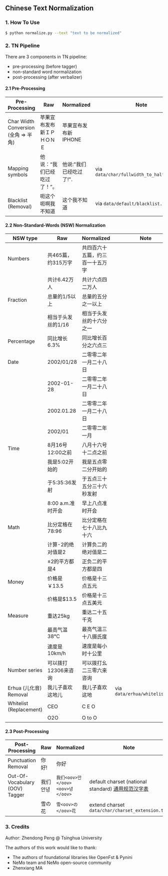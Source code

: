 ## Chinese Text Normalization

### 1. How To Use

``` bash
$ python normalize.py --text "text to be normalized"
```

### 2. TN Pipeline

There are 3 components in TN pipeline:

* pre-processing (before tagger)
* non-standard word normalization
* post-processing (after verbalizer)

#### 2.1 Pre-Processing

| Pre-Processing                       | Raw                        | Normalized              | Note                                       |
| ------------------------------------ | -------------------------- | ----------------------- | ------------------------------------------ |
| Char Width Conversion (全角 => 半角) | 苹果宣布发布新ＩＰＨＯＮＥ | 苹果宣布发布新IPHONE    |                                            |
| Mapping symbols                      | 他说：“我们已经吃过了！”。 | 他说:"我们已经吃过了!". | via `data/char/fullwidth_to_halfwidth.tsv` |
| Blacklist (Removal)                  | 呃这个呃啊我不知道         | 这个我不知道            | via `data/default/blacklist.tsv`           |

#### 2.2 Non-Standard-Words (NSW) Normalization

| NSW type                | Raw                 | Normalized                       | Note                           |
| ----------------------- | ------------------- | -------------------------------- | ------------------------------ |
| Numbers                 | 共465篇，约315万字  | 共四百六十五篇，约三百一十五万字 |                                |
|                         | 共计6.42万人        | 共计六点四二万人                 |                                |
| Fraction                | 总量的1/5以上       | 总量的五分之一以上               |                                |
|                         | 相当于头发丝的1/16  | 相当于头发丝的十六分之一         |                                |
| Percentage              | 同比增长6.3%        | 同比增长百分之六点三             |                                |
| Date                    | 2002/01/28          | 二零零二年一月二十八日           |                                |
|                         | 2002-01-28          | 二零零二年一月二十八日           |                                |
|                         | 2002.01.28          | 二零零二年一月二十八日           |                                |
|                         | 2002/01             | 二零零二年一月                   |                                |
| Time                    | 8月16号12:00之前    | 八月十六号十二点之前             |                                |
|                         | 我是5:02开始的      | 我是五点零二分开始的             |                                |
|                         | 于5:35:36发射       | 于五点三十五分三十六秒发射       |                                |
|                         | 8:00 a.m.准时开会   | 早上八点准时开会                 |                                |
| Math                    | 比分定格在78:96     | 比分定格在七十八比九十六         |                                |
|                         | 计算-2的绝对值是2   | 计算负二的绝对值是二             |                                |
|                         | ±2的平方都是4       | 正负二的平方都是四               |                                |
| Money                   | 价格是￥13.5        | 价格是十三点五元                 |                                |
|                         | 价格是$13.5         | 价格是十三点五美元               |                                |
| Measure                 | 重达25kg            | 重达二十五千克                   |                                |
|                         | 最高气温38°C        | 最高气温三十八摄氏度             |                                |
|                         | 速度是10km/h | 速度是每小时十公里 |                                |
| Number series           | 可以拨打12306来咨询 | 可以拨打幺二三零六来咨询         |                                |
| Erhua (儿化音) Removal  | 我儿子喜欢这地儿    | 我儿子喜欢这地                   | via `data/erhua/whitelist.tsv` |
| Whitelist (Replacement) | CEO                 | C E O                            |                                |
|                         | O2O                 | O to O                           |                                |

#### 2.3 Post-Processing

| Post-Processing                | Raw      | Normalized                       | Note                                                         |
| ------------------------------ | -------- | -------------------------------- | ------------------------------------------------------------ |
| Punctuation Removal            | 你好!    | 你好                             |                                                              |
| Out-Of-Vocabulary (OOV) Tagger | 我们안녕 | `我们<oov>안</oov><oov>녕</oov>` | default charset (national standard) [通用规范汉字表](https://zh.wikipedia.org/wiki/通用规范汉字表) |
|                                | 雪の花   | `雪<oov>の</oov>花`              | extend charset  `data/char/charset_extension.tsv`            |

### 3. Credits

Author: Zhendong Peng @ Tsinghua University

The authors of this work would like to thank:

* The authors of foundational libraries like OpenFst & Pynini
* NeMo team and NeMo open-source community
* Zhenxiang MA
